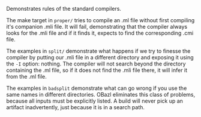 Demonstrates rules of the standard compilers.

The make target in `proper/` tries to compile an .ml file without
first compiling it's companion .mli file. It will fail, demonstrating
that the compiler always looks for the .mli file and if it finds it,
expects to find the corresponding .cmi file.

The examples in `split/` demonstrate what happens if we try to finesse
the compiler by putting our .mli file in a different directory and
exposing it using the `-I` option: nothing. The compiler will not
search beyond the directory containing the .ml file, so if it does not
find the .mli file there, it will infer it from the .ml file.

The examples in `badsplit` demonstrate what can go wrong if you use
the same names in different directories. OBazl eliminates this class
of problems, because all inputs must be explicitly listed. A build
will never pick up an artifact inadvertently, just because it is in a
search path.

